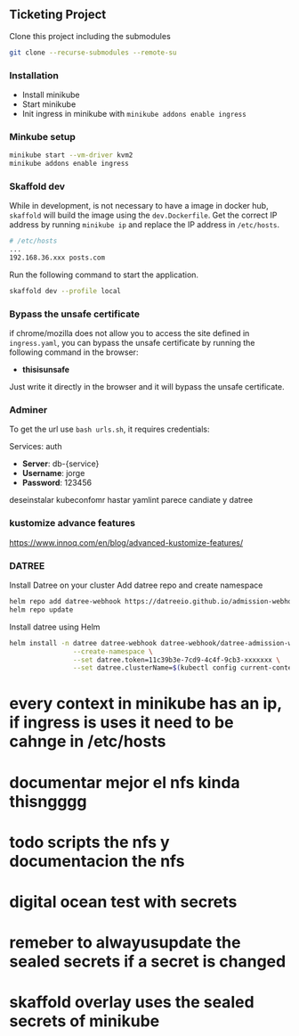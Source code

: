 ## Ticketing Project

Clone this project including the submodules
```bash
git clone --recurse-submodules --remote-su
```



### Installation
- Install minikube
- Start minikube
- Init ingress in minikube with `minikube addons enable ingress`

### Minkube setup
```bash
minikube start --vm-driver kvm2
minikube addons enable ingress
```

### Skaffold dev
While in development, is not necessary to have a image in docker hub, `skaffold` will build 
the image using the `dev.Dockerfile`.
Get the correct IP address by running `minikube ip` and replace the IP address in `/etc/hosts`.

```bash
# /etc/hosts
...
192.168.36.xxx posts.com
```
Run the following command to start the application.
```bash
skaffold dev --profile local
```


### Bypass the unsafe certificate
if chrome/mozilla does not allow you to access the site defined in `ingress.yaml`, you can bypass 
the unsafe 
certificate 
by running the following command in the browser:
- **thisisunsafe**

Just write it directly in the browser and it will bypass the unsafe certificate.

### Adminer
To get the url use `bash urls.sh`, it requires credentials:

Services: auth
- **Server**: db-{service}
- **Username**: jorge
- **Password**: 123456 




deseinstalar kubeconfomr
  hastar yamlint parece candiate y datree

### kustomize advance features
https://www.innoq.com/en/blog/advanced-kustomize-features/

### DATREE
Install Datree on your cluster
Add datree repo and create namespace
```bash
helm repo add datree-webhook https://datreeio.github.io/admission-webhook-datree
helm repo update
```
Install datree using Helm
```bash
helm install -n datree datree-webhook datree-webhook/datree-admission-webhook --debug \
                --create-namespace \
                --set datree.token=11c39b3e-7cd9-4c4f-9cb3-xxxxxxx \
                --set datree.clusterName=$(kubectl config current-context)
```


# every context in minikube has an ip, if ingress is uses it need to be cahnge in /etc/hosts


# documentar mejor el nfs kinda thisngggg

# todo scripts the nfs y documentacion the nfs
# digital ocean test with secrets 

# remeber to alwayusupdate the sealed secrets if a secret is changed
# skaffold overlay uses the sealed secrets of minikube
